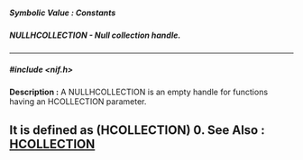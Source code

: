 ##### Symbolic Value : Constants
##### NULLHCOLLECTION - Null collection handle.
---
##### #include <nif.h>
**Description :**
A NULLHCOLLECTION is an empty handle for functions having an HCOLLECTION 
parameter.

It is defined as (HCOLLECTION) 0.
**See Also :**
[HCOLLECTION](D:/md_files/HCOLLECTION.md)
---
